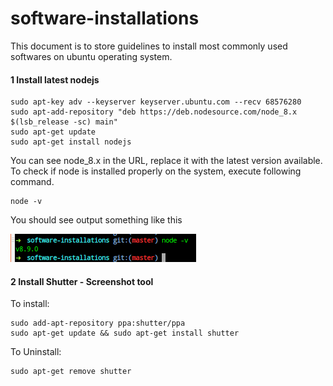 # software-installations

This document is to store guidelines to install most commonly used softwares on ubuntu operating system.

#### 1 Install latest nodejs

```
sudo apt-key adv --keyserver keyserver.ubuntu.com --recv 68576280
sudo apt-add-repository "deb https://deb.nodesource.com/node_8.x $(lsb_release -sc) main"
sudo apt-get update
sudo apt-get install nodejs
```

You can see node_8.x in the URL, replace it with the latest version available. To check if node is installed properly on the system, execute following command.

```
node -v
```
You should see output something like this

![alt text](https://github.com/jeevan-patil/software-installations/blob/master/pics/node.png)

#### 2 Install Shutter - Screenshot tool

To install:
```
sudo add-apt-repository ppa:shutter/ppa
sudo apt-get update && sudo apt-get install shutter
```
To Uninstall:
```
sudo apt-get remove shutter
```
